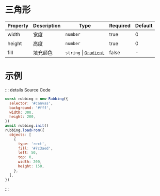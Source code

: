 # 三角形

| Property | Description | Type                                    | Required | Default |
| -------- | ----------- | --------------------------------------- | -------- | ------- |
| width    | 宽度        | `number`                                | true     | 0       |
| height   | 高度        | `number`                                | true     | 0       |
| fill     | 填充颜色    | `string` &#124; [`Gradient`](#gradient) | false    | -       |

# 示例

<canvas id="canvas"></canvas>

<script>
  import('/index.mjs').then(async ({ Rubbing }) => {
    const rubbing = new Rubbing({
      selector: '#canvas',
      background: '#fff',
      width: 300,
      height: 200,
    })
    await rubbing.init()
    rubbing.loadFrom({
      objects: [
        {
          type: 'triangle',
          fill: '#7c3aed',
          left: 50,
          top: 0,
          width: 200,
          height: 150,
        },
      ],
    })
  })
</script>

::: details Source Code

```js
const rubbing = new Rubbing({
  selector: '#canvas',
  background: '#fff',
  width: 300,
  height: 200,
})
await rubbing.init()
rubbing.loadFrom({
  objects: [
    {
      type: 'rect',
      fill: '#7c3aed',
      left: 50,
      top: 0,
      width: 200,
      height: 150,
    },
  ],
})
```

:::
